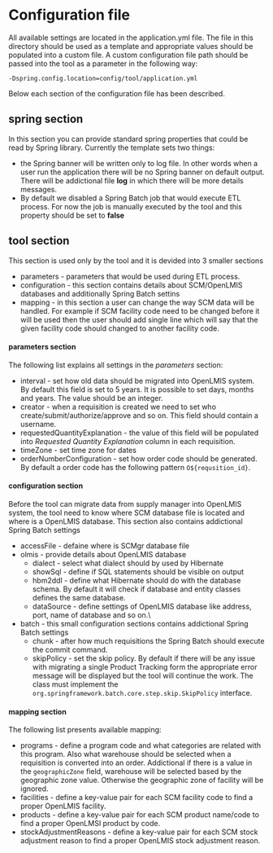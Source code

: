 # Configuration file
All available settings are located in the application.yml file. The file in this directory should be used as a template and appropriate values should be populated into a custom file. A custom configuration file path should be passed into the tool as a parameter in the following way:
```
-Dspring.config.location=config/tool/application.yml
```
Below each section of the configuration file has been described.

## spring section
In this section you can provide standard spring properties that could be read by Spring library. Currently the template sets two things:
* the Spring banner will be written only to log file. In other words when a user run the application there will be no Spring banner on default output. There will be addictional file **log** in which there will be more details messages.
* By default we disabled a Spring Batch job that would execute ETL process. For now the job is manually executed by the tool and this property should be set to **false**

## tool section
This section is used only by the tool and it is devided into 3 smaller sections
* parameters - parameters that would be used during ETL process.
* configuration - this section contains details about SCM/OpenLMIS databases and additionally Spring Batch settins
* mapping - in this section a user can change the way SCM data will be handled. For example if SCM facility code need to be changed before it will be used then the user should add single line which will say that the given facility code should changed to another facility code.

#### parameters section
The following list explains all settings in the *parameters* section:
* interval - set how old data should be migrated into OpenLMIS system. By default this field is set to 5 years. It is possible to set days, months and years. The value should be an integer.
* creator - when a requisition is created we need to set who create/submit/authorize/approve and so on. This field should contain a username.
* requestedQuantityExplanation - the value of this field will be populated into *Requested Quantity Explanation* column in each requisition.
* timeZone - set time zone for dates
* orderNumberConfiguration - set how order code should be generated. By default a order code has the following pattern ```O${requsition_id}```.


#### configuration section
Before the tool can migrate data from supply manager into OpenLMIS system, the tool need to know where SCM database file is located and where is a OpenLMIS database. This section also contains addictional Spring Batch settings

* accessFile - defaine where is SCMgr database file
* olmis - provide details about OpenLMIS database
  * dialect - select what dialect should by used by Hibernate
  * showSql - define if SQL statements should be visible on output
  * hbm2ddl - define what Hibernate should do with the database schema. By default it will check if database and entity classes defines the same database.
  * dataSource - define settings of OpenLMIS database like address, port, name of database and so on.\
* batch - this small configuration sections contains addictional Spring Batch settings
  * chunk - after how much requisitions the Spring Batch should execute the commit command.
  * skipPolicy - set the skip policy. By default if there will be any issue with migrating a single Product Tracking form the appropriate error message will be displayed but the tool will continue the work. The class must implement the ```org.springframework.batch.core.step.skip.SkipPolicy``` interface.
  
#### mapping section
The following list presents available mapping:

* programs - define a program code and what categories are related with this program. Also what warehouse should be selected when a requisition is converted into an order. Addictional if there is a value in the ```geographicZone``` field, warehouse will be selected based by the geographic zone value. Otherwise the geographic zone of facility will be ignored.
* facilities - define a key-value pair for each SCM facility code to find a proper OpenLMIS facility.
* products - define a key-value pair for each SCM product name/code to find a proper OpenLMSI product by code.
* stockAdjustmentReasons - define a key-value pair for each SCM stock adjustment reason to find a proper OpenLMIS stock adjustment reason.
